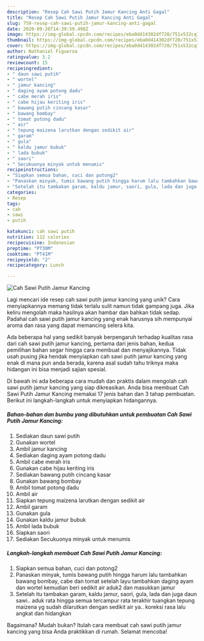 ```yaml
---
description: "Resep Cah Sawi Putih Jamur Kancing Anti Gagal"
title: "Resep Cah Sawi Putih Jamur Kancing Anti Gagal"
slug: 759-resep-cah-sawi-putih-jamur-kancing-anti-gagal
date: 2020-09-26T14:39:59.498Z
image: https://img-global.cpcdn.com/recipes/eba0d414302df720/751x532cq70/cah-sawi-putih-jamur-kancing-foto-resep-utama.jpg
thumbnail: https://img-global.cpcdn.com/recipes/eba0d414302df720/751x532cq70/cah-sawi-putih-jamur-kancing-foto-resep-utama.jpg
cover: https://img-global.cpcdn.com/recipes/eba0d414302df720/751x532cq70/cah-sawi-putih-jamur-kancing-foto-resep-utama.jpg
author: Nathaniel Figueroa
ratingvalue: 3.2
reviewcount: 15
recipeingredient:
- " daun sawi putih"
- " wortel"
- " jamur kancing"
- " daging ayam potong dadu"
- " cabe merah iris"
- " cabe hijau keriting iris"
- " bawang putih cincang kasar"
- " bawang bombay"
- " tomat potong dadu"
- " air"
- " tepung maizena larutkan dengan sedikit air"
- " garam"
- " gula"
- " kaldu jamur bubuk"
- " lada bubuk"
- " saori"
- " Secukuonya minyak untuk menumis"
recipeinstructions:
- "Siapkan semua bahan, cuci dan potong2"
- "Panaskan minyak, tumis bawang putih hingga harum lalu tambahkan bawang bombay, cabe dan tomat setelah layu tambahkan daging ayam dan wortel kemudian beri sedikit air aduk2 dan masukkan jamur"
- "Setelah itu tambakan garam, kaldu jamur, saori, gula, lada dan juga daun sawi.. aduk rata hingga semua tercampur rata terakhir tuangkan tepung maizena yg sudah dilarutkan dengan sedikit air ya.. koreksi rasa lalu angkat dan hidangkan"
categories:
- Resep
tags:
- cah
- sawi
- putih

katakunci: cah sawi putih 
nutrition: 112 calories
recipecuisine: Indonesian
preptime: "PT30M"
cooktime: "PT41M"
recipeyield: "2"
recipecategory: Lunch

---
```



![Cah Sawi Putih Jamur Kancing](https://img-global.cpcdn.com/recipes/eba0d414302df720/751x532cq70/cah-sawi-putih-jamur-kancing-foto-resep-utama.jpg)

Lagi mencari ide resep cah sawi putih jamur kancing yang unik? Cara menyiapkannya memang tidak terlalu sulit namun tidak gampang juga. Jika keliru mengolah maka hasilnya akan hambar dan bahkan tidak sedap. Padahal cah sawi putih jamur kancing yang enak harusnya sih mempunyai aroma dan rasa yang dapat memancing selera kita.



Ada beberapa hal yang sedikit banyak berpengaruh terhadap kualitas rasa dari cah sawi putih jamur kancing, pertama dari jenis bahan, kedua pemilihan bahan segar hingga cara membuat dan menyajikannya. Tidak usah pusing jika hendak menyiapkan cah sawi putih jamur kancing yang enak di mana pun anda berada, karena asal sudah tahu triknya maka hidangan ini bisa menjadi sajian spesial.


Di bawah ini ada beberapa cara mudah dan praktis dalam mengolah cah sawi putih jamur kancing yang siap dikreasikan. Anda bisa membuat Cah Sawi Putih Jamur Kancing memakai 17 jenis bahan dan 3 tahap pembuatan. Berikut ini langkah-langkah untuk menyiapkan hidangannya.

<!--inarticleads1-->

##### Bahan-bahan dan bumbu yang dibutuhkan untuk pembuatan Cah Sawi Putih Jamur Kancing:

1. Sediakan  daun sawi putih
1. Gunakan  wortel
1. Ambil  jamur kancing
1. Sediakan  daging ayam potong dadu
1. Ambil  cabe merah iris
1. Gunakan  cabe hijau keriting iris
1. Sediakan  bawang putih cincang kasar
1. Gunakan  bawang bombay
1. Ambil  tomat potong dadu
1. Ambil  air
1. Siapkan  tepung maizena larutkan dengan sedikit air
1. Ambil  garam
1. Gunakan  gula
1. Gunakan  kaldu jamur bubuk
1. Ambil  lada bubuk
1. Siapkan  saori
1. Sediakan  Secukuonya minyak untuk menumis




<!--inarticleads2-->

##### Langkah-langkah membuat Cah Sawi Putih Jamur Kancing:

1. Siapkan semua bahan, cuci dan potong2
1. Panaskan minyak, tumis bawang putih hingga harum lalu tambahkan bawang bombay, cabe dan tomat setelah layu tambahkan daging ayam dan wortel kemudian beri sedikit air aduk2 dan masukkan jamur
1. Setelah itu tambakan garam, kaldu jamur, saori, gula, lada dan juga daun sawi.. aduk rata hingga semua tercampur rata terakhir tuangkan tepung maizena yg sudah dilarutkan dengan sedikit air ya.. koreksi rasa lalu angkat dan hidangkan




Bagaimana? Mudah bukan? Itulah cara membuat cah sawi putih jamur kancing yang bisa Anda praktikkan di rumah. Selamat mencoba!
